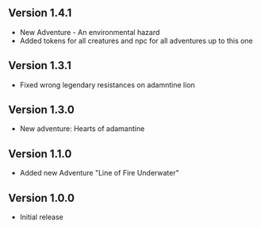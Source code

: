 ## Version 1.4.1
- New Adventure - An environmental hazard
- Added tokens for all creatures and npc for all adventures up to this one

## Version 1.3.1
- Fixed wrong legendary resistances on adamntine lion

## Version 1.3.0
- New adventure: Hearts of adamantine

## Version 1.1.0
- Added new Adventure "Line of Fire Underwater"

## Version 1.0.0
- Initial release